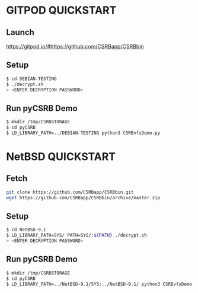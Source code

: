# GITPOD QUICKSTART

## Launch
https://gitpod.io/#https://github.com/CSRBapp/CSRBbin

## Setup
```sh
$ cd DEBIAN-TESTING
$ ./decrypt.sh
> <ENTER DECRYPTION PASSWORD>
```

## Run pyCSRB Demo
```sh
$ mkdir /tmp/CSRBSTORAGE
$ cd pyCSRB
$ LD_LIBRARY_PATH=../DEBIAN-TESTING python3 CSRBvfsDemo.py
```

# NetBSD QUICKSTART

## Fetch
``` sh
git clone https://github.com/CSRBapp/CSRBbin.git
wget https://github.com/CSRBapp/CSRBbin/archive/master.zip
```

## Setup
```sh
$ cd NetBSD-9.1
$ LD_LIBRARY_PATH=SYS/ PATH=SYS/:${PATH} ./decrypt.sh
> <ENTER DECRYPTION PASSWORD>
```

## Run pyCSRB Demo
```sh
$ mkdir /tmp/CSRBSTORAGE
$ cd pyCSRB
$ LD_LIBRARY_PATH=../NetBSD-9.1/SYS:../NetBSD-9.1/ python3 CSRBvfsDemo.py
```
